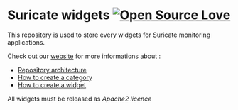# Suricate widgets [![Open Source Love](https://badges.frapsoft.com/os/v3/open-source-150x25.png?v=103)](https://github.com/ellerbrock/open-source-badges/)

This repository is used to store every widgets for Suricate monitoring applications.

Check out our [website](https://suricate-io.github.io/) for more informations about :
* [Repository architecture](https://suricate-io.github.io/repository-architecture/)
* [How to create a category](https://suricate-io.github.io/category-creation/)
* [How to create a widget](https://suricate-io.github.io/widget-creation/)

All widgets must be released as *Apache2 licence*
